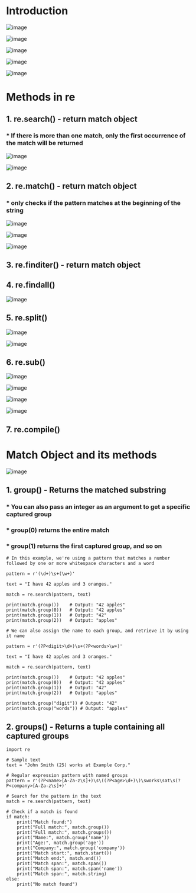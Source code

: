 # Introduction

![image](https://user-images.githubusercontent.com/60442877/227833271-35f0be93-ed46-4c16-85d9-9d6a98667d35.png)

![image](https://user-images.githubusercontent.com/60442877/227833070-d113a7c4-7adf-403f-bf9f-a88ff3e81d6a.png)

![image](https://user-images.githubusercontent.com/60442877/227834679-ec6472be-060c-4759-80c0-d84e4ae32c12.png)

![image](https://user-images.githubusercontent.com/60442877/227835461-a093683e-2621-4f82-8725-0189d50f0ca5.png)

![image](https://user-images.githubusercontent.com/60442877/227835742-1253f0ee-7ba7-4c48-82d8-870ec73e6f1d.png)

# Methods in re

## 1. re.search() - return match object

### * If there is more than one match, only the first occurrence of the match will be returned

![image](https://user-images.githubusercontent.com/60442877/227834272-c019919b-ab37-4db8-bb33-a3a8a14a3330.png)

![image](https://user-images.githubusercontent.com/60442877/227834297-f118b93f-7c7b-4d8e-8b45-a6409eab615f.png)

## 2. re.match() - return match object

### * only checks if the pattern matches at the beginning of the string

![image](https://user-images.githubusercontent.com/60442877/227839159-5b089646-fc57-4156-b7e1-3fdf4515cd03.png)

![image](https://user-images.githubusercontent.com/60442877/227839181-19a1ab97-d136-4660-95a8-5ca5c2986a00.png)

![image](https://user-images.githubusercontent.com/60442877/227839229-bd93892e-da11-4afb-a4e4-c883904d6b51.png)

## 3. re.finditer() - return match object



## 4. re.findall()

![image](https://user-images.githubusercontent.com/60442877/227837071-c7410b33-0fdc-46f0-9ead-8326fb400d31.png)

## 5. re.split()

![image](https://user-images.githubusercontent.com/60442877/227837451-534657e3-83eb-4b60-badc-a3b195245573.png)

![image](https://user-images.githubusercontent.com/60442877/227837468-f0bbe21c-fc7c-4350-a8d7-c79a46bb7b62.png)

## 6. re.sub()

![image](https://user-images.githubusercontent.com/60442877/227838385-20fff413-9a50-474d-93ce-cc6cbb9bb9cd.png)

![image](https://user-images.githubusercontent.com/60442877/227838409-d2914a9f-4ec3-480e-bdbd-634b7e040966.png)

![image](https://user-images.githubusercontent.com/60442877/227838431-b71b2ca7-23b7-487c-aa4f-cc7abbf2d8f5.png)

![image](https://user-images.githubusercontent.com/60442877/227838450-69319b82-f244-45b4-adf7-72cd9dc9e610.png)

## 7. re.compile()

# Match Object and its methods

![image](https://user-images.githubusercontent.com/60442877/228101400-71eb7d16-83b9-4e17-9587-a8215522e8d7.png)

## 1. group() - Returns the matched substring

### * You can also pass an integer as an argument to get a specific captured group
### * group(0) returns the entire match
### * group(1) returns the first captured group, and so on

    # In this example, we're using a pattern that matches a number followed by one or more whitespace characters and a word
    
    pattern = r'(\d+)\s+(\w+)'
    
    text = "I have 42 apples and 3 oranges."
    
    match = re.search(pattern, text)
    
    print(match.group())    # Output: "42 apples"
    print(match.group(0))   # Output: "42 apples"
    print(match.group(1))   # Output: "42"
    print(match.group(2))   # Output: "apples"
    
    # We can also assign the name to each group, and retrieve it by using it name
    
    pattern = r'(?P<digit>\d+)\s+(?P<words>\w+)'
    
    text = "I have 42 apples and 3 oranges."
    
    match = re.search(pattern, text)
    
    print(match.group())    # Output: "42 apples"
    print(match.group(0))   # Output: "42 apples"
    print(match.group(1))   # Output: "42"
    print(match.group(2))   # Output: "apples"
    
    print(match.group("digit")) # Output: "42"
    print(match.group("words")) # Output: "apples"
    

## 2. groups() - Returns a tuple containing all captured groups
    

    import re

    # Sample text
    text = "John Smith (25) works at Example Corp."

    # Regular expression pattern with named groups
    pattern = r'(?P<name>[A-Za-z\s]+)\s\((?P<age>\d+)\)\sworks\sat\s(?P<company>[A-Za-z\s]+)'

    # Search for the pattern in the text
    match = re.search(pattern, text)

    # Check if a match is found
    if match:
        print("Match found:")
        print("Full match:", match.group())
        print("Full match:", match.groups())
        print("Name:", match.group('name'))
        print("Age:", match.group('age'))
        print("Company:", match.group('company'))
        print("Match start:", match.start())
        print("Match end:", match.end())
        print("Match span:", match.span())
        print("Match span:", match.span('name'))
        print("Match span:", match.string)
    else:
        print("No match found")
